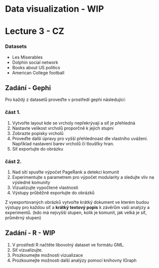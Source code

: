 # Data visualization - WIP

# Lecture 3 - CZ

### Datasets
* Les Miserables
* Dolphin social network 
* Books about US politics
* American College football

## Zadání - Gephi
Pro každý z datasetů proveďte v prostředí gephi následující:

### část 1.
1. Vytvořte layout kde se vrcholy nepřekrývají a síť je přehledná
2. Nastavte velikost vrcholů proporčně k jejich stupni
3. Zobrazte popisky vrcholů
4. Proveďte další úpravy pro vyšší přehlednoast dle vlastního uvážení. Například nastavení barev vrcholů či tloušťky hran.
5. Síť exportujte do obrázku

### část 2.
1. Nad sítí spusťte výpočet PageRank a detekci komunit
2. Experimentujte s parametrem pro výpočet modularity a sledujte vliv na výsledné komunity
3. Vizualizujte vypočtené vlastnosti
4. Výstupy průběžně exportujte do obrázků

Z vyexportovaných obrázků vytvořte krátký dokument ve kterém budou výstupy pro každou síť a **krátký textový popis** k závěrům vaši analýzy a experimentů. (kdo má nejvyšší stupen, kolik je komunit, jak velká je síť, průměrný stupen)

## Zadání - R - WIP

1. V prostředí R načtěte libovolný dataset ve formátu GML.
2. Síť vizualizujte.
3. Prozkoumejte možnosti vizualizace
4. Prozkoumejte možnosti další analýzy pomocí knihovny IGraph